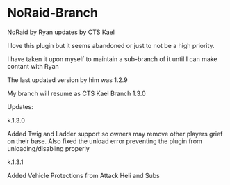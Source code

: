 # NoRaid-Branch
NoRaid by Ryan updates by CTS Kael

I love this plugin but it seems abandoned or just to not be a high priority.

I have taken it upon myself to maintain a sub-branch of it until I can make contant with Ryan

The last updated version by him was 1.2.9

My branch will resume as CTS Kael Branch 1.3.0


Updates:

k.1.3.0

Added Twig and Ladder support so owners may remove other players grief on their base.
Also fixed the unload error preventing the plugin from unloading/disabling properly


k.1.3.1

Added Vehicle Protections from Attack Heli and Subs 

